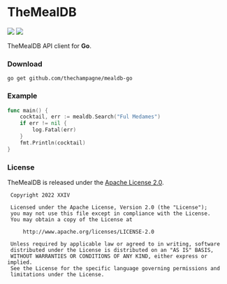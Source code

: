 # TheMealDB

[![](https://img.shields.io/github/v/tag/thechampagne/mealdb-go?label=version)](https://github.com/thechampagne/mealdb-go/releases/latest) [![](https://img.shields.io/github/license/thechampagne/mealdb-go)](https://github.com/thechampagne/mealdb-go/blob/main/LICENSE)

TheMealDB API client for **Go**.

### Download

```
go get github.com/thechampagne/mealdb-go
```

### Example

```go
func main() {
	cocktail, err := mealdb.Search("Ful Medames")
	if err != nil {
		log.Fatal(err)
	}
	fmt.Println(cocktail)
}
```

### License

TheMealDB is released under the [Apache License 2.0](https://github.com/thechampagne/mealdb-go/blob/main/LICENSE).

```
 Copyright 2022 XXIV

 Licensed under the Apache License, Version 2.0 (the "License");
 you may not use this file except in compliance with the License.
 You may obtain a copy of the License at

     http://www.apache.org/licenses/LICENSE-2.0

 Unless required by applicable law or agreed to in writing, software
 distributed under the License is distributed on an "AS IS" BASIS,
 WITHOUT WARRANTIES OR CONDITIONS OF ANY KIND, either express or implied.
 See the License for the specific language governing permissions and
 limitations under the License.
```